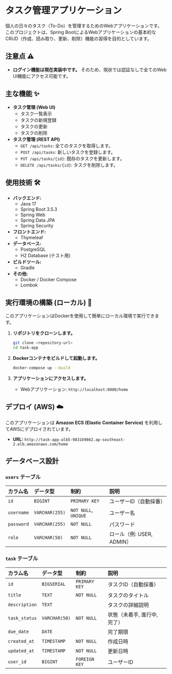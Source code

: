 # タスク管理アプリケーション

個人の日々のタスク（To-Do）を管理するためのWebアプリケーションです。
このプロジェクトは、Spring BootによるWebアプリケーションの基本的なCRUD（作成、読み取り、更新、削除）機能の習得を目的としています。

## 注意点 ⚠️
* **ログイン機能は現在実装中です。** そのため、現状では認証なしで全てのWeb UI機能にアクセス可能です。

## 主な機能 ✨

* **タスク管理 (Web UI)**
    * タスク一覧表示
    * タスクの新規登録
    * タスクの更新
    * タスクの削除
* **タスク管理 (REST API)**
    * `GET /api/tasks`: 全てのタスクを取得します。
    * `POST /api/tasks`: 新しいタスクを登録します。
    * `PUT /api/tasks/{id}`: 既存のタスクを更新します。
    * `DELETE /api/tasks/{id}`: タスクを削除します。

## 使用技術 🛠️

* **バックエンド:**
    * Java 17
    * Spring Boot 3.5.3
    * Spring Web
    * Spring Data JPA
    * Spring Security
* **フロントエンド:**
    * Thymeleaf
* **データベース:**
    * PostgreSQL
    * H2 Database (テスト用)
* **ビルドツール:**
    * Gradle
* **その他:**
    * Docker / Docker Compose
    * Lombok

## 実行環境の構築 (ローカル) 🚀

このアプリケーションはDockerを使用して簡単にローカル環境で実行できます。

1.  **リポジトリをクローンします。**
    ```bash
    git clone <repository-url>
    cd task-app
    ```

2.  **Dockerコンテナをビルドして起動します。**
    ```bash
    docker-compose up --build
    ```

3.  **アプリケーションにアクセスします。**
    * Webアプリケーション: `http://localhost:8080/home`

## デプロイ (AWS) ☁️

このアプリケーションは **Amazon ECS (Elastic Container Service)** を利用してAWSにデプロイされています。

* **URL:** `http://task-app-alb5-983169862.ap-southeast-2.elb.amazonaws.com/home`

## データベース設計

### `users` テーブル

| カラム名   | データ型         | 制約                     | 説明                     |
| :----------- | :--------------- | :----------------------- | :----------------------- |
| `id`         | `BIGINT`         | `PRIMARY KEY`            | ユーザーID（自動採番）   |
| `username`   | `VARCHAR(255)`   | `NOT NULL`, `UNIQUE`     | ユーザー名               |
| `password`   | `VARCHAR(255)`   | `NOT NULL`               | パスワード               |
| `role`       | `VARCHAR(50)`    | `NOT NULL`               | ロール（例: USER, ADMIN） |

### `task` テーブル

| カラム名      | データ型        | 制約                     | 説明                         |
| :------------ | :-------------- | :----------------------- | :--------------------------- |
| `id`          | `BIGSERIAL`     | `PRIMARY KEY`            | タスクID（自動採番）         |
| `title`       | `TEXT`          | `NOT NULL`               | タスクのタイトル             |
| `description` | `TEXT`          |                          | タスクの詳細説明             |
| `task_status` | `VARCHAR(50)`   | `NOT NULL`               | 状態（未着手, 進行中, 完了） |
| `due_date`    | `DATE`          |                          | 完了期限                     |
| `created_at`  | `TIMESTAMP`     | `NOT NULL`               | 作成日時                     |
| `updated_at`  | `TIMESTAMP`     | `NOT NULL`               | 更新日時                     |
| `user_id`     | `BIGINT`        | `FOREIGN KEY`            | ユーザーID                   |
```eof
